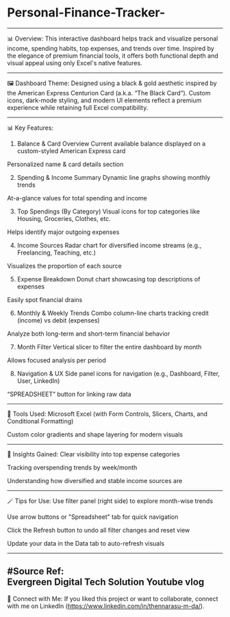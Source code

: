 # Personal-Finance-Tracker-
---

📊 Overview:
This interactive dashboard helps track and visualize personal income, spending habits, top expenses, and trends over time. Inspired by the elegance of premium financial tools, it offers both functional depth and visual appeal using only Excel's native features.

---

🖼️ Dashboard Theme:
Designed using a black & gold aesthetic inspired by the American Express Centurion Card (a.k.a. “The Black Card”).
Custom icons, dark-mode styling, and modern UI elements reflect a premium experience while retaining full Excel compatibility.

---
📊 Key Features:
1. Balance & Card Overview
Current available balance displayed on a custom-styled American Express card

Personalized name & card details section

2. Spending & Income Summary
Dynamic line graphs showing monthly trends

At-a-glance values for total spending and income

3. Top Spendings (By Category)
Visual icons for top categories like Housing, Groceries, Clothes, etc.

Helps identify major outgoing expenses

4. Income Sources
Radar chart for diversified income streams (e.g., Freelancing, Teaching, etc.)

Visualizes the proportion of each source

5. Expense Breakdown
Donut chart showcasing top descriptions of expenses

Easily spot financial drains

6. Monthly & Weekly Trends
Combo column-line charts tracking credit (income) vs debit (expenses)

Analyze both long-term and short-term financial behavior

7. Month Filter
Vertical slicer to filter the entire dashboard by month

Allows focused analysis per period

8. Navigation & UX
Side panel icons for navigation (e.g., Dashboard, Filter, User, LinkedIn)

“SPREADSHEET” button for linking raw data

---

📌 Tools Used:
Microsoft Excel (with Form Controls, Slicers, Charts, and Conditional Formatting)

Custom color gradients and shape layering for modern visuals

---

🧠 Insights Gained:
Clear visibility into top expense categories

Tracking overspending trends by week/month

Understanding how diversified and stable income sources are

---

🪄 Tips for Use:
Use filter panel (right side) to explore month-wise trends

Use arrow buttons or "Spreadsheet" tab for quick navigation

Click the Refresh button to undo all filter changes and reset view

Update your data in the Data tab to auto-refresh visuals

---
#Source Ref:  
Evergreen Digital Tech Solution Youtube vlog
---

🔗 Connect with Me:
If you liked this project or want to collaborate, connect with me on LinkedIn (https://www.linkedin.com/in/thennarasu-m-da/).
